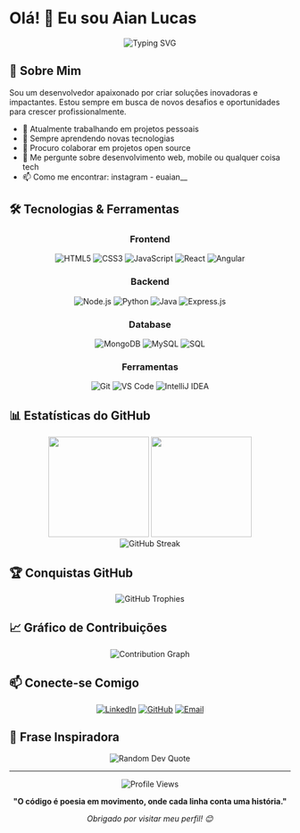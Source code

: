 # Olá! 👋 Eu sou Aian Lucas

<div align="center">
  <img src="https://readme-typing-svg.herokuapp.com?font=Fira+Code&pause=1000&color=2E9EF7&center=true&vCenter=true&width=435&lines=Desenvolvedor+Full+Stack;Apaixonado+por+Tecnologia;Sempre+Aprendendo+Algo+Novo" alt="Typing SVG" />
</div>

## 🚀 Sobre Mim

Sou um desenvolvedor apaixonado por criar soluções inovadoras e impactantes. Estou sempre em busca de novos desafios e oportunidades para crescer profissionalmente.

- 🔭 Atualmente trabalhando em projetos pessoais
- 🌱 Sempre aprendendo novas tecnologias
- 👯 Procuro colaborar em projetos open source
- 💬 Me pergunte sobre desenvolvimento web, mobile ou qualquer coisa tech
- 📫 Como me encontrar: instagram - euaian__

## 🛠️ Tecnologias & Ferramentas

<div align="center">
  
### Frontend
![HTML5](https://img.shields.io/badge/-HTML5-E34F26?style=for-the-badge&logo=html5&logoColor=white)
![CSS3](https://img.shields.io/badge/-CSS3-1572B6?style=for-the-badge&logo=css3&logoColor=white)
![JavaScript](https://img.shields.io/badge/-JavaScript-F7DF1E?style=for-the-badge&logo=javascript&logoColor=black)
![React](https://img.shields.io/badge/-React-61DAFB?style=for-the-badge&logo=react&logoColor=black)
![Angular](https://img.shields.io/badge/-Angular-DD0031?style=for-the-badge&logo=angular&logoColor=white)

### Backend
![Node.js](https://img.shields.io/badge/-Node.js-339933?style=for-the-badge&logo=node.js&logoColor=white)
![Python](https://img.shields.io/badge/-Python-3776AB?style=for-the-badge&logo=python&logoColor=white)
![Java](https://img.shields.io/badge/-Java-007396?style=for-the-badge&logo=java&logoColor=white)
![Express.js](https://img.shields.io/badge/-Express.js-000000?style=for-the-badge&logo=express&logoColor=white)

### Database
![MongoDB](https://img.shields.io/badge/-MongoDB-47A248?style=for-the-badge&logo=mongodb&logoColor=white)
![MySQL](https://img.shields.io/badge/-MySQL-4479A1?style=for-the-badge&logo=mysql&logoColor=white)
![SQL](https://img.shields.io/badge/-SQL-4479A1?style=for-the-badge&logo=postgresql&logoColor=white)

### Ferramentas
![Git](https://img.shields.io/badge/-Git-F05032?style=for-the-badge&logo=git&logoColor=white)
![VS Code](https://img.shields.io/badge/-VS%20Code-007ACC?style=for-the-badge&logo=visual-studio-code&logoColor=white)
![IntelliJ IDEA](https://img.shields.io/badge/-IntelliJ%20IDEA-000000?style=for-the-badge&logo=intellij-idea&logoColor=white)

</div>

## 📊 Estatísticas do GitHub

<div align="center">
  <img height="180em" src="https://github-readme-stats.vercel.app/api?username=Aian06L&show_icons=true&theme=tokyonight&include_all_commits=true&count_private=true&cache_seconds=86400"/>
  <img height="180em" src="https://github-readme-stats.vercel.app/api/top-langs/?username=Aian06L&layout=compact&langs_count=8&theme=tokyonight&cache_seconds=86400"/>
</div>

<div align="center">
  <img src="https://github-readme-streak-stats.herokuapp.com/?user=Aian06L&theme=tokyonight&hide_border=true&stroke=0000&background=1A1B27&border=1A1B27&currStreakLabel=70A5FD" alt="GitHub Streak" />
</div>

## 🏆 Conquistas GitHub

<div align="center">
  <img src="https://github-profile-trophy.vercel.app/?username=Aian06L&theme=tokyonight&no-frame=false&no-bg=false&margin-w=4" alt="GitHub Trophies" />
</div>

## 📈 Gráfico de Contribuições

<div align="center">
  <img src="https://github-readme-activity-graph.vercel.app/graph?username=Aian06L&theme=tokyo-night&bg_color=1a1b27&color=70a5fd&line=70a5fd&point=bf91f3&area=true&hide_border=true" alt="Contribution Graph" />
</div>

## 📫 Conecte-se Comigo

<div align="center">
  
[![LinkedIn](https://img.shields.io/badge/-LinkedIn-0077B5?style=for-the-badge&logo=linkedin&logoColor=white)](https://www.linkedin.com/in/aian-lucas-60b5671b4/)
[![GitHub](https://img.shields.io/badge/-GitHub-181717?style=for-the-badge&logo=github&logoColor=white)](https://github.com/Aian-Lucas)
[![Email](https://img.shields.io/badge/-Email-D14836?style=for-the-badge&logo=gmail&logoColor=white)](mailto:aian1.lucas4@gmail.com)

</div>

## 💭 Frase Inspiradora

<div align="center">
  <img src="https://quotes-github-readme.vercel.app/api?type=horizontal&theme=tokyonight" alt="Random Dev Quote"/>
</div>

---

<div align="center">
  <img src="https://komarev.com/ghpvc/?username=Aian06L&color=blue" alt="Profile Views" />
</div>

<div align="center">
  
**"O código é poesia em movimento, onde cada linha conta uma história."** 

*Obrigado por visitar meu perfil! 😊*

</div>
